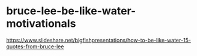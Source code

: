 # bruce-lee-be-like-water-motivationals
https://www.slideshare.net/bigfishpresentations/how-to-be-like-water-15-quotes-from-bruce-lee
